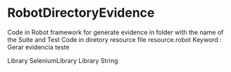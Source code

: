 # RobotDirectoryEvidence
Code in Robot framework for generate evidence in folder with the name of the Suite and Test 
Code in diretory resource file resource.robot 
Keyword : Gerar evidencia teste

Library  SeleniumLibrary
Library  String


